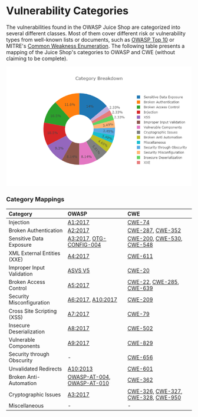 # Vulnerability Categories

The vulnerabilities found in the OWASP Juice Shop are categorized into
several different classes. Most of them cover different risk or
vulnerability types from well-known lists or documents, such as
[OWASP Top 10](https://www.owasp.org/index.php/Category:OWASP_Top_Ten_Project)
or MITRE's [Common Weakness Enumeration](https://cwe.mitre.org/). The
following table presents a mapping of the Juice Shop's categories to
OWASP and CWE (without claiming to be complete).

![Category breakdown](img/categories.png)

### Category Mappings

| Category                    | OWASP                                                                                                                                                                                                                         | CWE                                                                                                                                                                                                                                            |
|:----------------------------|:------------------------------------------------------------------------------------------------------------------------------------------------------------------------------------------------------------------------------|:-----------------------------------------------------------------------------------------------------------------------------------------------------------------------------------------------------------------------------------------------|
| Injection                   | [A1:2017](https://www.owasp.org/index.php/Top_10-2017_A1-Injection)                                                                                                                                                           | [CWE-74](https://cwe.mitre.org/data/definitions/74.html)                                                                                                                                                                                       |
| Broken Authentication       | [A2:2017](https://www.owasp.org/index.php/Top_10-2017_A2-Broken_Authentication)                                                                                                                                               | [CWE-287](https://cwe.mitre.org/data/definitions/287.html), [CWE-352](https://cwe.mitre.org/data/definitions/352.html)                                                                                                                         |
| Sensitive Data Exposure     | [A3:2017](https://www.owasp.org/index.php/Top_10-2017_A3-Sensitive_Data_Exposure), [OTG-CONFIG-004](https://www.owasp.org/index.php/Review_Old,_Backup_and_Unreferenced_Files_for_Sensitive_Information_%28OTG-CONFIG-004%29) | [CWE-200](https://cwe.mitre.org/data/definitions/200.html), [CWE-530](https://cwe.mitre.org/data/definitions/530.html), [CWE-548](https://cwe.mitre.org/data/definitions/548.html)                                                             |
| XML External Entities (XXE) | [A4:2017](https://www.owasp.org/index.php/Top_10-2017_A4-XML_External_Entities_%28XXE%29)                                                                                                                                     | [CWE-611](https://cwe.mitre.org/data/definitions/611.html)                                                                                                                                                                                     |
| Improper Input Validation   | [ASVS V5](https://www.owasp.org/index.php/ASVS_V5_Input_validation_and_output_encoding)                                                                                                                                       | [CWE-20](https://cwe.mitre.org/data/definitions/20.html)                                                                                                                                                                                       |
| Broken Access Control       | [A5:2017](https://www.owasp.org/index.php/Top_10-2017_A5-Broken_Access_Control)                                                                                                                                               | [CWE-22](https://cwe.mitre.org/data/definitions/22.html), [CWE-285](https://cwe.mitre.org/data/definitions/285.html), [CWE-639](https://cwe.mitre.org/data/definitions/639.html)                                                               |
| Security Misconfiguration   | [A6:2017](https://www.owasp.org/index.php/Top_10-2017_A6-Security_Misconfiguration), [A10:2017](https://www.owasp.org/index.php/Top_10-2017_A10-Insufficient_Logging%26Monitoring)                                            | [CWE-209](https://cwe.mitre.org/data/definitions/209.html)                                                                                                                                                                                     |
| Cross Site Scripting (XSS)  | [A7:2017](https://www.owasp.org/index.php/Top_10-2017_A7-Cross-Site_Scripting_%28XSS%29)                                                                                                                                      | [CWE-79](https://cwe.mitre.org/data/definitions/79.html)                                                                                                                                                                                       |
| Insecure Deserialization    | [A8:2017](https://www.owasp.org/index.php/Top_10-2017_A8-Insecure_Deserialization)                                                                                                                                            | [CWE-502](https://cwe.mitre.org/data/definitions/502.html)                                                                                                                                                                                     |
| Vulnerable Components       | [A9:2017](https://www.owasp.org/index.php/Top_10-2017_A9-Using_Components_with_Known_Vulnerabilities)                                                                                                                         | [CWE-829](https://cwe.mitre.org/data/definitions/829.html)                                                                                                                                                                                     |
| Security through Obscurity  | -                                                                                                                                                                                                                             | [CWE-656](https://cwe.mitre.org/data/definitions/656.html)                                                                                                                                                                                     |
| Unvalidated Redirects       | [A10:2013](https://www.owasp.org/index.php/Top_10_2013-A10-Unvalidated_Redirects_and_Forwards)                                                                                                                                | [CWE-601](https://cwe.mitre.org/data/definitions/601.html)                                                                                                                                                                                     |
| Broken Anti-Automation      | [OWASP-AT-004](https://www.owasp.org/index.php/Testing_for_Brute_Force_(OWASP-AT-004)), [OWASP-AT-010](https://www.owasp.org/index.php/Testing_for_Race_Conditions_%28OWASP-AT-010%29)                                        | [CWE-362](http://cwe.mitre.org/data/definitions/362.html)                                                                                                                                                                                      |
| Cryptographic Issues        | [A3:2017](https://www.owasp.org/index.php/Top_10-2017_A3-Sensitive_Data_Exposure)                                                                                                                                             | [CWE-326](https://cwe.mitre.org/data/definitions/326.html), [CWE-327](https://cwe.mitre.org/data/definitions/327.html), [CWE-328](https://cwe.mitre.org/data/definitions/328.html), [CWE-950](https://cwe.mitre.org/data/definitions/950.html) |
| Miscellaneous               | -                                                                                                                                                                                                                             | -                                                                                                                                                                                                                                              |


